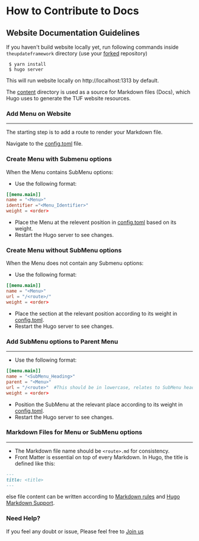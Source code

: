 # How to Contribute to Docs

## **Website Documentation Guidelines**
If you haven't build website locally yet, run following commands inside `theupdateframework` directory (use your [forked](https://www.google.com/url?sa=t&source=web&rct=j&opi=89978449&url=https://docs.github.com/articles/fork-a-repo&ved=2ahUKEwjexbXp6aqGAxXP1zgGHYMfB3AQFnoECAkQAQ&usg=AOvVaw3knkDqfZXHdtlZVtWiPqst) repository)
```
 $ yarn install
 $ hugo server
```
This will run website locally on http://localhost:1313 by default. 

The [content](https://github.com/theupdateframework/theupdateframework.io/tree/master/content) directory is used as a source for Markdown files (Docs), which Hugo uses to generate the TUF website resources.

### **Add Menu on Website**
___

The starting step is to add a route to render your Markdown file.

Navigate to the [config.toml](https://github.com/theupdateframework/theupdateframework.io/blob/master/config.toml) file.

### **Create Menu with Submenu options**
When the Menu contains SubMenu options:

- Use the following format:
```toml
[[menu.main]]
name = "<Menu>"
identifier ="<Menu_Identifier>"
weight = <order>
```
- Place the Menu at the relevent position in [config.toml](https://github.com/theupdateframework/theupdateframework.io/blob/master/config.toml) based on its weight.
- Restart the Hugo server to see changes.

### **Create Menu without SubMenu options**

When the Menu does not contain any Submenu options:

- Use the following format:
```toml
[[menu.main]]
name = "<Menu>"
url = "/<route>/"
weight = <order>
```

- Place the section at the relevant position according to its weight in [config.toml](https://github.com/theupdateframework/theupdateframework.io/blob/master/config.toml).
- Restart the Hugo server to see changes.

### **Add SubMenu options to Parent Menu**
___

- Use the following format:
```toml
[[menu.main]]
name = "<SubMenu_Heading>"
parent = "<Menu>"
url = "/<route>"  #This should be in lowercase, relates to SubMenu heading, and should not conflict with other routes
weight = <order>
```

- Position the SubMenu at the relevant place according to its weight in [config.toml](https://github.com/theupdateframework/theupdateframework.io/blob/master/config.toml).
- Restart the Hugo server to see changes.



### **Markdown Files for Menu or SubMenu options**
___

- The Markdown file name should be `<route>.md` for consistency.
- Front Matter is essential on top of every Markdown. In Hugo, the title is defined like this:
```markdown
---
title: <title>
---
```
else file content can be written according to [Markdown rules](https://www.markdownguide.org/basic-syntax/) and [Hugo Markdown Support](https://www.markdownguide.org/tools/hugo/#hugo-markdown-support). 

### Need Help?
If you feel any doubt or issue, Please feel free to [Join us](https://github.com/theupdateframework/community?tab=readme-ov-file#tuf-community)
